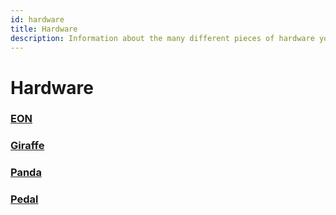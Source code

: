 ```yaml
---
id: hardware
title: Hardware
description: Information about the many different pieces of hardware you can use to assist openpilot in driving your vehicle.
---
```

# Hardware

### [EON](eon)

### [Giraffe](giraffe)

### [Panda](panda)

### [Pedal](pedal)